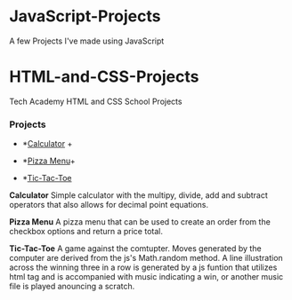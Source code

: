 # JavaScript-Projects

A few Projects I've made using JavaScript

# HTML-and-CSS-Projects
Tech Academy HTML and CSS School Projects

### Projects

+ *[Calculator]() +

+ *[Pizza Menu]()+

+ *[Tic-Tac-Toe]()

**Calculator** Simple calculator with the multipy, divide, add and subtract operators that also allows for decimal point equations.

**Pizza Menu** A pizza menu that can be used to create an order from the checkbox options and return a price total.

**Tic-Tac-Toe** A game against the comtupter. Moves generated by the computer are derived from the js's Math.random method. A line illustration across the winning three in a row is generated by a js funtion that utilizes <canvas> html tag and is accompanied with music indicating a win, or another music file is played anouncing a scratch.
